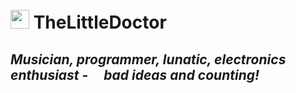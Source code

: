 
# <img src="https://datastream.page/logo512.png" style="display:inline-block; padding-top:10px;" height="30">  TheLittleDoctor
_Musician, programmer, lunatic, electronics enthusiast_ - <img src="https://64.media.tumblr.com/tumblr_m9dg70itF41ru71nxo1_100.gif" height="15" style="display:inline;" /> _bad ideas and counting!_
-----

<!--
**TheLittleDoc/TheLittleDoc** is a ✨ _special_ ✨ repository because its `README.md` (this file) appears on your GitHub profile.

Here are some ideas to get you started:

- 🔭 I’m currently working on ...
- 🌱 I’m currently learning ...
- 👯 I’m looking to collaborate on ...
- 🤔 I’m looking for help with ...
- 💬 Ask me about ...
- 📫 How to reach me: ...
- 😄 Pronouns: ...
- ⚡ Fun fact: ...
-->
